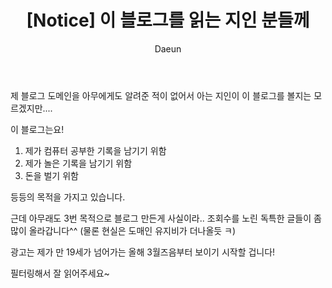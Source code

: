 ﻿---
layout: post
title: '[Notice] 이 블로그를 읽는 지인 분들께'
subheading: 저를 아시는 분들이라면 꼭 읽어주세요. 
author: Daeun
categories: Notice
banner:
tags: Notice

---

제 블로그 도메인을 아무에게도 알려준 적이 없어서 아는 지인이 이 블로그를 볼지는 모르겠지만....

이 블로그는요!
1. 제가 컴퓨터 공부한 기록을 남기기 위함
2. 제가 놀은 기록을 남기기 위함
3. 돈을 벌기 위함

등등의 목적을 가지고 있습니다.

근데 아무래도 3번 목적으로 블로그 만든게 사실이라.. 조회수를 노린 독특한 글들이 좀 많이 올라갑니다^^ (물론 현실은 도매인 유지비가 더나올듯 ㅋ)

광고는 제가 만 19세가 넘어가는 올해 3월즈음부터 보이기 시작할 겁니다!

필터링해서 잘 읽어주세요~
